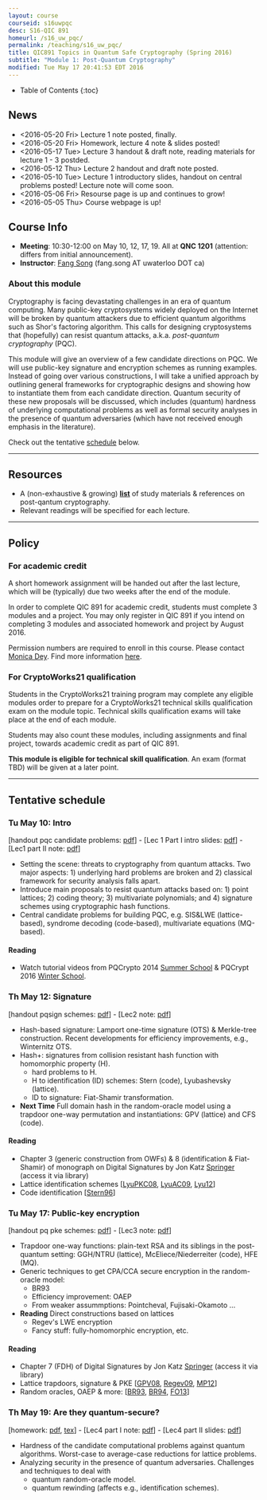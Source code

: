 ```yaml
---
layout: course
courseid: s16uwpqc
desc: S16-QIC 891
homeurl: /s16_uw_pqc/
permalink: /teaching/s16_uw_pqc/
title: QIC891 Topics in Quantum Safe Cryptography (Spring 2016)
subtitle: "Module 1: Post-Quantum Cryptography"
modified: Tue May 17 20:41:53 EDT 2016
---
```


* Table of Contents
{:toc}

## News

*   <span class="timestamp-wrapper"><span class="timestamp"><2016-05-20 Fri></span></span> Lecture 1 note posted, finally.
*   <span class="timestamp-wrapper"><span class="timestamp"><2016-05-20 Fri></span></span> Homework, lecture 4 note & slides posted!
*   <span class="timestamp-wrapper"><span class="timestamp"><2016-05-17 Tue></span></span> Lecture 3 handout & draft note, reading materials for lecture 1 - 3 postded.
*   <span class="timestamp-wrapper"><span class="timestamp"><2016-05-12 Thu></span></span> Lecture 2 handout and draft note posted.
*   <span class="timestamp-wrapper"><span class="timestamp"><2016-05-10 Tue></span></span> Lecture 1 introductory slides, handout on central problems posted! Lecture note will come soon.
*   <span class="timestamp-wrapper"><span class="timestamp"><2016-05-06 Fri></span></span> Resourse page is up and continues to grow!
*   <span class="timestamp-wrapper"><span class="timestamp"><2016-05-05 Thu></span></span> Course webpage is up!

## Course Info

*   **Meeting**: 10:30-12:00 on May 10, 12, 17, 19\. All at **QNC 1201** (attention: differs from initial announcement).
*   **Instructor**: [Fang Song]({{%20base%20}}/) (fang.song AT uwaterloo DOT ca)

### About this module

Cryptography is facing devastating challenges in an era of quantum
computing. Many public-key cryptosystems widely deployed on the
Internet will be broken by quantum attackers due to efficient quantum
algorithms such as Shor's factoring algorithm. This calls for
designing cryptosystems that (hopefully) can resist quantum attacks,
a.k.a. _post-quantum cryptography_ (PQC).

This module will give an overview of a few candidate directions on PQC. We will use public-key signature and encryption schemes as running examples. Instead of going over various constructions, I will take a unified approach by outlining general frameworks for cryptographic designs and showing how to instantiate them from each candidate direction. Quantum security of these new proposals will be discussed, which includes (quantum) hardness of underlying computational problems as well as formal security analyses in the presence of quantum adversaries (which have not received enough emphasis in the literature).

Check out the tentative [schedule](#tentative-schedule) below.

* * *

## Resources


*   A (non-exhaustive & growing) **[list]({{base}}/teaching/s16_uw_pqc/resource/)** of study materials & references on post-qantum cryptography.
*   Relevant readings will be specified for each lecture.


* * *


## Policy


### For academic credit

A short homework assignment will be handed out after the last lecture, which will be (typically) due two weeks after the end of the module.

In order to complete QIC 891 for academic credit, students must complete 3 modules and a project. You may only register in QIC 891 if you intend on completing 3 modules and associated homework and project by August 2016\.

Permission numbers are required to enroll in this course. Please contact [Monica Dey](https://services.iqc.uwaterloo.ca/people/profile/mdey/). Find more information [here](https://cryptoworks21.uwaterloo.ca/training/2016modules/).


### For CryptoWorks21 qualification

Students in the CryptoWorks21 training program may complete any eligible modules order to prepare for a CryptoWorks21 technical skills qualification exam on the module topic. Technical skills qualification exams will take place at the end of each module.

Students may also count these modules, including assignments and final project, towards academic credit as part of QIC 891.

**This module is eligible for technical skill qualification**. An exam (format TBD) will be given at a later point.

* * *

## Tentative schedule

### Tu May 10: Intro

[handout pqc candidate problems: [pdf]({{%20base%20}}/teaching/s16_uw_pqc/ccp.pdf)] - [Lec 1 Part I intro slides: [pdf]({{%20base%20}}/teaching/s16_uw_pqc/qic891_pqc_intro.pdf)] - [Lec1 part II note: [pdf]({{%20base%20}}/teaching/s16_uw_pqc/qic891_pqc_lec1.pdf)]

*   Setting the scene: threats to cryptography from quantum attacks. Two major aspects: 1) underlying hard problems are broken and 2) classical framework for security analysis falls apart.
*   Introduce main proposals to resist quantum attacks based on: 1) point lattices; 2) coding theory; 3) multivariate polynomials; and 4) signature schemes using cryptographic hash functions.
*   Central candidate problems for building PQC, e.g. SIS&LWE (lattice-based), syndrome decoding (code-based), multivariate equations (MQ-based).

#### Reading

*   Watch tutorial videos from PQCrypto 2014 [Summer School](https://www.youtube.com/playlist?list=PLBRgytHojT9ahsYZQ5FyCY_UO6tWz8FVA) & PQCrypt 2016 [Winter School](https://pqcrypto2016.jp/winter/).

### Th May 12: Signature

[handout pqsign schemes: [pdf]({{%20base%20}}/teaching/s16_uw_pqc/pqcsign.pdf)] - [Lec2 note: [pdf]({{%20base%20}}/teaching/s16_uw_pqc/qic891_pqc_lec2.pdf)]

*   Hash-based signature: Lamport one-time signature (OTS) & Merkle-tree construction. Recent developments for efficiency improvements, e.g., Winternitz OTS.
*   Hash+: signatures from collision resistant hash function with homomorphic property (H).
    *   hard problems to H.
    *   H to identification (ID) schemes: Stern (code), Lyubashevsky (lattice).
    *   ID to signature: Fiat-Shamir transformation.
*   **Next Time** Full domain hash in the random-oracle model using a trapdoor one-way permutation and instantiations: GPV (lattice) and CFS (code).

#### Reading

*   Chapter 3 (generic construction from OWFs) & 8 (identification & Fiat-Shamir) of monograph on Digital Signatures by Jon Katz [Springer](http://link.springer.com/book/10.1007/978-0-387-27712-7) (access it via library)
*   Lattice identification schemes [[LyuPKC08](http://www.di.ens.fr/~lyubash/papers/idlatticeconf.pdf), [LyuAC09](http://www.di.ens.fr/~lyubash/papers/FSAbortAsiacryptconf.pdf), [Lyu12](http://www.di.ens.fr/~lyubash/papers/LatticeSignature.pdf)]
*   Code identification [[Stern96](http://citeseerx.ist.psu.edu/viewdoc/download?doi=10.1.1.51.9793&rep=rep1&type=pdf)]

### Tu May 17: Public-key encryption

[handout pq pke schemes: [pdf]({{%20base%20}}/teaching/s16_uw_pqc/pqencsum.pdf)] - [Lec3 note: [pdf]({{%20base%20}}/teaching/s16_uw_pqc/qic891_pqc_lec3.pdf)]

*   Trapdoor one-way functions: plain-text RSA and its siblings in the post-quantum setting: GGH/NTRU (lattice), McEliece/Niederreiter (code), HFE (MQ).
*   Generic techniques to get CPA/CCA secure encryption in the random-oracle model:
    *   BR93
    *   Efficiency improvement: OAEP
    *   From weaker assummptions: Pointcheval, Fujisaki-Okamoto …
*   **Reading** Direct constructions based on lattices
    *   Regev's LWE encryption
    *   Fancy stuff: fully-homomorphic encryption, etc.

#### Reading

*   Chapter 7 (FDH) of Digital Signatures by Jon Katz [Springer](http://link.springer.com/book/10.1007/978-0-387-27712-7) (access it via library)
*   Lattice trapdoors, signature & PKE [[GPV08](http://web.eecs.umich.edu/~cpeikert/pubs/trap_lattice.pdf), [Regev09](http://www.cims.nyu.edu/~regev/papers/qcrypto.pdf), [MP12](http://web.eecs.umich.edu/~cpeikert/pubs/efftrap.pdf)]
*   Random oracles, OAEP & more: [[BR93](https://cseweb.ucsd.edu/~mihir/papers/ro.pdf), [BR94](https://cseweb.ucsd.edu/~mihir/papers/oae.pdf), [FO13](http://link.springer.com/article/10.1007/s00145-011-9114-1)]

### Th May 19: Are they quantum-secure?

[homework: [pdf]({{%20base%20}}/teaching/s16_uw_pqc/qic891_pqc_hw.pdf), [tex]({{%20base%20}}/teaching/s16_uw_pqc/qic891_pqc_hw.tex)] - [Lec4 part I note: [pdf]({{%20base%20}}/teaching/s16_uw_pqc/qic891_pqc_lec4.pdf)] - [Lec4 part II slides: [pdf]({{%20base%20}}/teaching/s16_uw_pqc/qic891_pqc_outro.pdf)]

*   Hardness of the candidate computational problems against quantum algorithms. Worst-case to average-case reductions for lattice problems.
*   Analyzing security in the presence of quantum adversaries. Challenges and techniques to deal with
    *   quantum random-oracle model.
    *   quantum rewinding (affects e.g., identification schemes).

